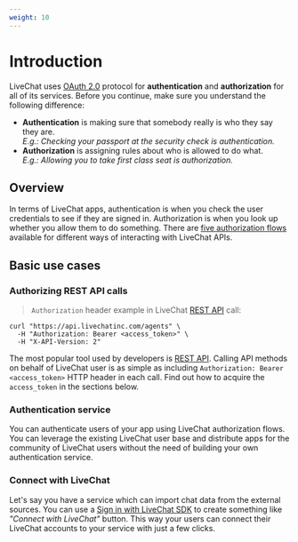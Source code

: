 ```yaml
---
weight: 10
---
```


# Introduction

LiveChat uses [OAuth 2.0](https://oauth.net/2/) protocol for **authentication** and **authorization** for all of its services. Before you continue, make sure you understand the following difference:

* **Authentication** is making sure that somebody really is who they say they are. <br/>_E.g.: Checking your passport at the security check is authentication._
* **Authorization** is assigning rules about who is allowed to do what. <br/>_E.g.: Allowing you to take first class seat is authorization._

## Overview

In terms of LiveChat apps, authentication is when you check the user credentials to see if they are signed in. Authorization is when you look up whether you allow them to do something. There are [five authorization flows](#authorization-flows) available for different ways of interacting with LiveChat APIs. 

## Basic use cases

### Authorizing REST API calls
> `Authorization` header example in LiveChat [REST API](/docs/rest-api) call:

```shell
curl "https://api.livechatinc.com/agents" \
  -H "Authorization: Bearer <access_token>" \
  -H "X-API-Version: 2"
```

The most popular tool used by developers is [REST API](/docs/rest-api). Calling API methods on behalf of LiveChat user is as simple as including `Authorization: Bearer <access_token>` HTTP header in each call. Find out how to acquire the `access_token` in the sections below.

### Authentication service

You can authenticate users of your app using LiveChat authorization flows. You can leverage the existing LiveChat user base and distribute apps for the community of LiveChat users without the need of building your own authentication service.

### Connect with LiveChat

Let's say you have a service which can import chat data from the external sources. You can use a [Sign in with LiveChat SDK](#sign-in-with-livechat) to create something like _"Connect with LiveChat"_ button. This way your users can connect their LiveChat accounts to your service with just a few clicks.